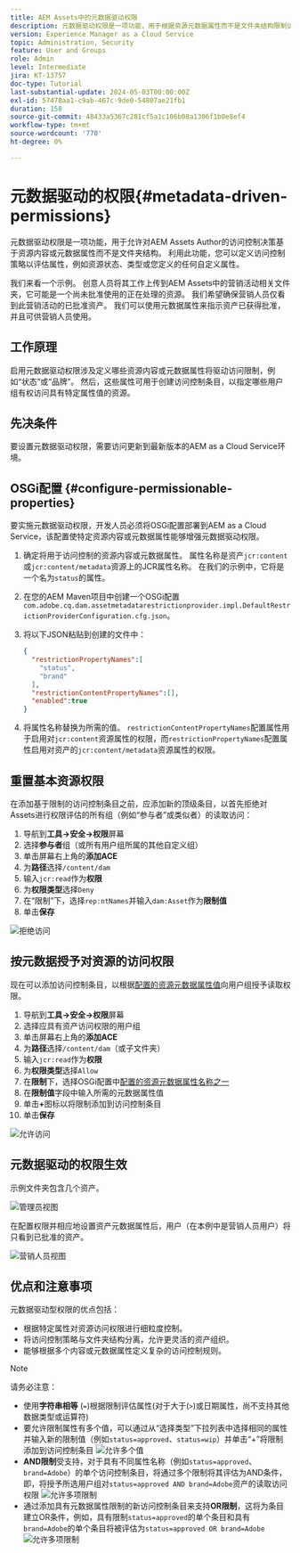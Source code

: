 ```yaml
---
title: AEM Assets中的元数据驱动权限
description: 元数据驱动权限是一项功能，用于根据资源元数据属性而不是文件夹结构限制访问。
version: Experience Manager as a Cloud Service
topic: Administration, Security
feature: User and Groups
role: Admin
level: Intermediate
jira: KT-13757
doc-type: Tutorial
last-substantial-update: 2024-05-03T00:00:00Z
exl-id: 57478aa1-c9ab-467c-9de0-54807ae21fb1
duration: 158
source-git-commit: 48433a5367c281cf5a1c106b08a1306f1b0e8ef4
workflow-type: tm+mt
source-wordcount: '770'
ht-degree: 0%

---
```


# 元数据驱动的权限{#metadata-driven-permissions}

元数据驱动权限是一项功能，用于允许对AEM Assets Author的访问控制决策基于资源内容或元数据属性而不是文件夹结构。 利用此功能，您可以定义访问控制策略以评估属性，例如资源状态、类型或您定义的任何自定义属性。

我们来看一个示例。 创意人员将其工作上传到AEM Assets中的营销活动相关文件夹，它可能是一个尚未批准使用的正在处理的资源。 我们希望确保营销人员仅看到此营销活动的已批准资产。 我们可以使用元数据属性来指示资产已获得批准，并且可供营销人员使用。

## 工作原理

启用元数据驱动权限涉及定义哪些资源内容或元数据属性将驱动访问限制，例如“状态”或“品牌”。 然后，这些属性可用于创建访问控制条目，以指定哪些用户组有权访问具有特定属性值的资源。

## 先决条件

要设置元数据驱动权限，需要访问更新到最新版本的AEM as a Cloud Service环境。

## OSGi配置 {#configure-permissionable-properties}

要实施元数据驱动权限，开发人员必须将OSGi配置部署到AEM as a Cloud Service，该配置使特定资源内容或元数据属性能够增强元数据驱动权限。

1. 确定将用于访问控制的资源内容或元数据属性。 属性名称是资产`jcr:content`或`jcr:content/metadata`资源上的JCR属性名称。 在我们的示例中，它将是一个名为`status`的属性。
1. 在您的AEM Maven项目中创建一个OSGi配置`com.adobe.cq.dam.assetmetadatarestrictionprovider.impl.DefaultRestrictionProviderConfiguration.cfg.json`。
1. 将以下JSON粘贴到创建的文件中：

   ```json
   {
     "restrictionPropertyNames":[
       "status",
       "brand"
     ],
     "restrictionContentPropertyNames":[],
     "enabled":true
   }
   ```

1. 将属性名称替换为所需的值。  `restrictionContentPropertyNames`配置属性用于启用对`jcr:content`资源属性的权限，而`restrictionPropertyNames`配置属性启用对资产的`jcr:content/metadata`资源属性的权限。

## 重置基本资源权限

在添加基于限制的访问控制条目之前，应添加新的顶级条目，以首先拒绝对Assets进行权限评估的所有组（例如“参与者”或类似者）的读取访问：

1. 导航到&#x200B;__工具→安全→权限__&#x200B;屏幕
1. 选择&#x200B;__参与者__&#x200B;组（或所有用户组所属的其他自定义组）
1. 单击屏幕右上角的&#x200B;__添加ACE__
1. 为&#x200B;__路径__&#x200B;选择`/content/dam`
1. 输入`jcr:read`作为&#x200B;__权限__
1. 为&#x200B;__权限类型__&#x200B;选择`Deny`
1. 在“限制”下，选择`rep:ntNames`并输入`dam:Asset`作为&#x200B;__限制值__
1. 单击&#x200B;__保存__

![拒绝访问](./assets/metadata-driven-permissions/deny-access.png)

## 按元数据授予对资源的访问权限

现在可以添加访问控制条目，以根据[配置的资源元数据属性值](#configure-permissionable-properties)向用户组授予读取权限。

1. 导航到&#x200B;__工具→安全→权限__&#x200B;屏幕
1. 选择应具有资产访问权限的用户组
1. 单击屏幕右上角的&#x200B;__添加ACE__
1. 为&#x200B;__路径__&#x200B;选择`/content/dam`（或子文件夹）
1. 输入`jcr:read`作为&#x200B;__权限__
1. 为&#x200B;__权限类型__&#x200B;选择`Allow`
1. 在&#x200B;__限制__&#x200B;下，选择OSGi配置中[配置的资源元数据属性名称之一](#configure-permissionable-properties)
1. 在&#x200B;__限制值__&#x200B;字段中输入所需的元数据属性值
1. 单击&#x200B;__+__&#x200B;图标以将限制添加到访问控制条目
1. 单击&#x200B;__保存__

![允许访问](./assets/metadata-driven-permissions/allow-access.png)

## 元数据驱动的权限生效

示例文件夹包含几个资产。

![管理员视图](./assets/metadata-driven-permissions/admin-view.png)

在配置权限并相应地设置资产元数据属性后，用户（在本例中是营销人员用户）将只看到已批准的资产。

![营销人员视图](./assets/metadata-driven-permissions/marketeer-view.png)

## 优点和注意事项

元数据驱动型权限的优点包括：

- 根据特定属性对资源访问权限进行细粒度控制。
- 将访问控制策略与文件夹结构分离，允许更灵活的资产组织。
- 能够根据多个内容或元数据属性定义复杂的访问控制规则。

>[!NOTE]
>
> 请务必注意：
> 
> - 使用&#x200B;__字符串相等__ (`=`)根据限制评估属性(对于大于(`>`)或日期属性，尚不支持其他数据类型或运算符)
> - 要允许限制属性有多个值，可以通过从“选择类型”下拉列表中选择相同的属性并输入新的限制值（例如`status=approved`、`status=wip`）并单击“+”将限制添加到访问控制条目
> ![允许多个值](./assets/metadata-driven-permissions/allow-multiple-values.png)
> - __AND限制__&#x200B;受支持，对于具有不同属性名称（例如`status=approved`、`brand=Adobe`）的单个访问控制条目，将通过多个限制将其评估为AND条件，即，将授予所选用户组对`status=approved AND brand=Adobe`资产的读取访问权限
> ![允许多项限制](./assets/metadata-driven-permissions/allow-multiple-restrictions.png)
> - 通过添加具有元数据属性限制的新访问控制条目来支持&#x200B;__OR限制__，这将为条目建立OR条件，例如，具有限制`status=approved`的单个条目和具有`brand=Adobe`的单个条目将被评估为`status=approved OR brand=Adobe`
> ![允许多项限制](./assets/metadata-driven-permissions/allow-multiple-aces.png)
